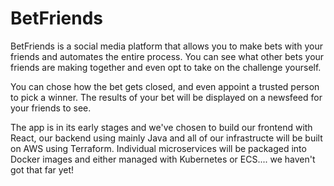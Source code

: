 # BetFriends
BetFriends is a social media platform that allows you to make bets with your friends and automates the entire process. 
You can see what other bets your friends are making together and even opt to take on the challenge yourself.

You can chose how the bet gets closed, and even appoint a trusted person to pick a winner. The results of your bet will be displayed on a newsfeed for your friends to see.

The app is in its early stages and we've chosen to build our frontend with React, our backend using mainly Java and all of our infrastructe will be built on AWS using Terraform. Individual microservices will be packaged into Docker images and either managed with Kubernetes or ECS.... we haven't got that far yet!
